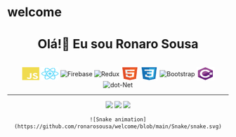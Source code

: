 # welcome

<div align="center">
    <h1>Olá!👋 Eu sou Ronaro Sousa</h1>
</div>
  <!–<div align="center">
    <!–<a href="https://github.com/ronarosousa">
    <!–<img height="180em" src="https://github-readme-stats.vercel.app/api?username=ronaldoandre&show_icons=true&include_all_commits=true&count_private=true"/>
   <!–<img height="180em" src="https://github-readme-stats.vercel.app/api/top-langs/?username=ronaldoandre&layout=compact&langs_count=7"/>
 <!–</div>
  <div style="display: inline_block" align="center"><br>
    <img align="center" alt="Js" height="30" width="40" src="https://raw.githubusercontent.com/devicons/devicon/master/icons/javascript/javascript-plain.svg">
    <img align="center" alt="React" height="30" width="40" src="https://raw.githubusercontent.com/devicons/devicon/master/icons/react/react-original.svg">
    <img align="center" alt="Firebase" height="30" width="40" src="https://cdn.jsdelivr.net/gh/devicons/devicon/icons/firebase/firebase-plain-wordmark.svg" />
    <img align="center" alt="Redux" height="30" width="40" src="https://cdn.jsdelivr.net/gh/devicons/devicon/icons/redux/redux-original.svg" />
    <img align="center" alt="HTML" height="30" width="40" src="https://raw.githubusercontent.com/devicons/devicon/master/icons/html5/html5-original.svg">
    <img align="center" alt="CSS" height="30" width="40" src="https://raw.githubusercontent.com/devicons/devicon/master/icons/css3/css3-original.svg">
    <img align="center" alt="Bootstrap" height="30" width="40" src="https://cdn.jsdelivr.net/gh/devicons/devicon/icons/bootstrap/bootstrap-plain-wordmark.svg" />
    <img align="center" alt="Csharp" height="30" width="40" src="https://raw.githubusercontent.com/devicons/devicon/master/icons/csharp/csharp-original.svg">
    <img align="center" alt="dot-Net" height="30" width="40" src="https://cdn.jsdelivr.net/gh/devicons/devicon/icons/dot-net/dot-net-plain-wordmark.svg" />
    
  </div>
  <hr>
   
  <div align="center"> 
    <a href="https://www.instagram.com/ronnaro/" target="_blank"><img src="https://img.shields.io/badge/-Instagram-%23E4405F?style=for-the-badge&logo=instagram&logoColor=white" target="_blank"></a>
    <a href = "mailto:ronnaro@gmail.com"><img src="https://img.shields.io/badge/-Email-%23333?style=for-the-badge&logo=gmail&logoColor=white" target="_blank"></a>
    <a href="https://www.linkedin.com/in/ronaro-sousa/" target="_blank"><img src="https://img.shields.io/badge/-LinkedIn-%230077B5?style=for-the-badge&logo=linkedin&logoColor=white" target="_blank"></a> 
   
    ![Snake animation](https://github.com/ronarosousa/welcome/blob/main/Snake/snake.svg)
   
  </div>
  

